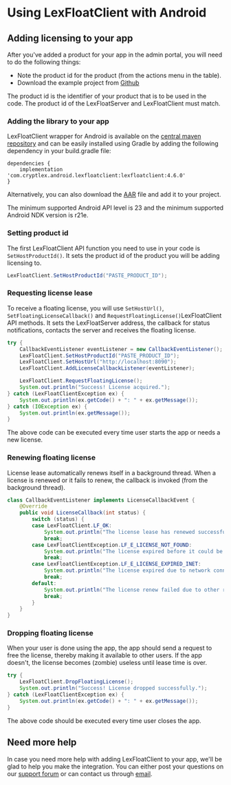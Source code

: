 # Using LexFloatClient with Android

## Adding licensing to your app

After you've added a product for your app in the admin portal, you will need to do the following things:

* Note the product id for the product (from the actions menu in the table).
* Download the example project from [Github](https://github.com/cryptlex/lexfloatclient-android/tree/main/examples)

The product id is the identifier of your product that is to be used in the code. The product id of the LexFloatServer and LexFloatClient must match.

### Adding the library to your app

LexFloatClient wrapper for Android is available on the [central maven repository](https://search.maven.org/artifact/com.cryptlex.android.lexfloatclient/lexfloatclient) and can be easily installed using Gradle by adding the following dependency in your build.gradle file:

```markup
dependencies {
    implementation 'com.cryptlex.android.lexfloatclient:lexfloatclient:4.6.0'
}
```

Alternatively, you can also download the [AAR](https://repo1.maven.org/maven2/com/cryptlex/android/lexfloatclient/lexfloatclient/) file and add it to your project.

The minimum supported Android API level is 23 and the minimum supported Android NDK version is r21e.

### Setting product id

The first LexFloatClient API function you need to use in your code is `SetHostProductId()`. It sets the product id of the product you will be adding licensing to.&#x20;

```java
LexFloatClient.SetHostProductId("PASTE_PRODUCT_ID");
```

### Requesting license lease

To receive a floating license, you will use `SetHostUrl()`, `SetFloatingLicenseCallback()` and `RequestFloatingLicense()`LexFloatClient API methods. It sets the LexFloatServer address, the callback for status notifications, contacts the server and receives the floating license.

```java
try {
    CallbackEventListener eventListener = new CallbackEventListener();
    LexFloatClient.SetHostProductId("PASTE_PRODUCT_ID");
    LexFloatClient.SetHostUrl("http://localhost:8090");
    LexFloatClient.AddLicenseCallbackListener(eventListener);

    LexFloatClient.RequestFloatingLicense();
    System.out.println("Success! License acquired.");
} catch (LexFloatClientException ex) {
    System.out.println(ex.getCode() + ": " + ex.getMessage());
} catch (IOException ex) {
    System.out.println(ex.getMessage());
}
```

The above code can be executed every time user starts the app or needs a new license.

### Renewing floating license

License lease automatically renews itself in a background thread. When a license is renewed or it fails to renew, the callback is invoked (from the background thread).

```java
class CallbackEventListener implements LicenseCallbackEvent {
    @Override
    public void LicenseCallback(int status) {
        switch (status) {
        case LexFloatClient.LF_OK:
            System.out.println("The license lease has renewed successfully.");
            break;
        case LexFloatClientException.LF_E_LICENSE_NOT_FOUND:
            System.out.println("The license expired before it could be renewed.");
            break;
        case LexFloatClientException.LF_E_LICENSE_EXPIRED_INET:
            System.out.println("The license expired due to network connection failure.");
            break;
        default:
            System.out.println("The license renew failed due to other reason. Error code: " + Integer.toString(status));
            break;
        }
    }
}
```

### Dropping floating license

When your user is done using the app, the app should send a request to free the license, thereby making it available to other users. If the app doesn't, the license becomes (zombie) useless until lease time is over.

```java
try {
    LexFloatClient.DropFloatingLicense();
    System.out.println("Success! License dropped successfully.");
} catch (LexFloatClientException ex) {
    System.out.println(ex.getCode() + ": " + ex.getMessage());
}
```

The above code should be executed every time user closes the app.

## Need more help

In case you need more help with adding LexFloatClient to your app, we'll be glad to help you make the integration. You can either post your questions on our [support forum](https://forums.cryptlex.com) or can contact us through [email](mailto:support@cryptlex.com?Subject=Using%20LexFloatClient).
